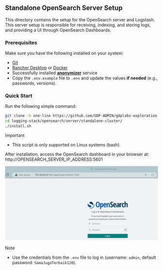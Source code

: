 ## Standalone OpenSearch Server Setup

This directory contains the setup for the OpenSearch server and Logstash. This server setup is responsible for receiving, indexing, and storing logs, and providing a UI through OpenSearch Dashboards.

### Prerequisites

Make sure you have the following installed on your system:

- [Git](https://git-scm.com/downloads)
- [Rancher Desktop](https://rancherdesktop.io/) or [Docker](https://docs.docker.com/engine/install/)
- Successfully installed [**anonymizer**](../../../anonymizer/README.md#prerequisites) service
- Copy the `.env.example` file to `.env` and update the values **if needed** (e.g., passwords, versions).

### Quick Start

Run the following simple command:

```bash
git clone -b one-line https://github.com/GDP-ADMIN/gdplabs-exploration
cd logging-stack/opensearch/server/standalone-cluster/
./install.sh
```

> [!IMPORTANT]
>
> - This script is only supported on Linux systems (bash).

After installation, access the OpenSearch dashboard in your browser at: http://OPENSEARCH_SERVER_IP_ADDRESS:5601

<p align="center">
  <img src="docs/opensearch_dashboard.png"></img>
</p>

> [!NOTE]
> 
> - Use the credentials from the `.env` file to log in (username: `admin`, default password: `SamaJugaTerbaik120`).
